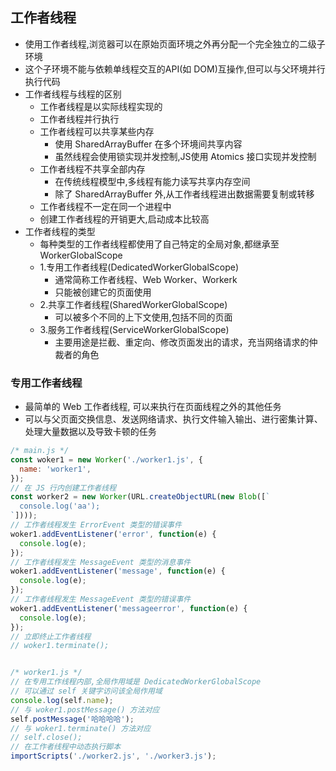 ## 工作者线程
- 使用工作者线程,浏览器可以在原始页面环境之外再分配一个完全独立的二级子环境
- 这个子环境不能与依赖单线程交互的API(如 DOM)互操作,但可以与父环境并行执行代码
- 工作者线程与线程的区别
  - 工作者线程是以实际线程实现的
  - 工作者线程并行执行
  - 工作者线程可以共享某些内存
    - 使用 SharedArrayBuffer 在多个环境间共享内容
    - 虽然线程会使用锁实现并发控制,JS使用 Atomics 接口实现并发控制
  - 工作者线程不共享全部内存
    - 在传统线程模型中,多线程有能力读写共享内存空间
    - 除了 SharedArrayBuffer 外,从工作者线程进出数据需要复制或转移
  - 工作者线程不一定在同一个进程中
  - 创建工作者线程的开销更大,启动成本比较高
- 工作者线程的类型
  - 每种类型的工作者线程都使用了自己特定的全局对象,都继承至 WorkerGlobalScope
  - 1.专用工作者线程(DedicatedWorkerGlobalScope)
    - 通常简称工作者线程、Web Worker、Workerk
    - 只能被创建它的页面使用
  - 2.共享工作者线程(SharedWorkerGlobalScope)
    - 可以被多个不同的上下文使用,包括不同的页面
  - 3.服务工作者线程(ServiceWorkerGlobalScope)
    - 主要用途是拦截、重定向、修改页面发出的请求，充当网络请求的仲裁者的角色

### 专用工作者线程
- 最简单的 Web 工作者线程, 可以来执行在页面线程之外的其他任务
- 可以与父页面交换信息、发送网络请求、执行文件输入输出、进行密集计算、处理大量数据以及导致卡顿的任务
```js
/* main.js */
const woker1 = new Worker('./worker1.js', {
  name: 'worker1',
});
// 在 JS 行内创建工作者线程
const worker2 = new Worker(URL.createObjectURL(new Blob([`
  console.log('aa');
`])));
// 工作者线程发生 ErrorEvent 类型的错误事件
woker1.addEventListener('error', function(e) {
  console.log(e);
});
// 工作者线程发生 MessageEvent 类型的消息事件
woker1.addEventListener('message', function(e) {
  console.log(e);
});
// 工作者线程发生 MessageEvent 类型的错误事件
woker1.addEventListener('messageerror', function(e) {
  console.log(e);
});
// 立即终止工作者线程
// woker1.terminate();


/* worker1.js */
// 在专用工作线程内部,全局作用域是 DedicatedWorkerGlobalScope
// 可以通过 self 关键字访问该全局作用域
console.log(self.name);
// 与 woker1.postMessage() 方法对应
self.postMessage('哈哈哈哈');
// 与 woker1.terminate() 方法对应
// self.close();
// 在工作者线程中动态执行脚本
importScripts('./worker2.js', './worker3.js');
```